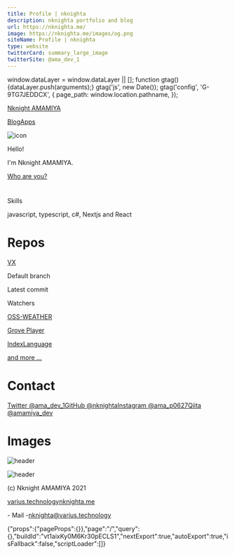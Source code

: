 ```yaml
---
title: Profile | nknighta
description: nknighta portfolio and blog
url: https://nknighta.me/
image: https://nknighta.me/images/og.png
siteName: Profile | nknighta
type: website
twitterCard: summary_large_image
twitterSite: @ama_dev_1
---
```

window.dataLayer = window.dataLayer || \[\]; function gtag(){dataLayer.push(arguments);} gtag('js', new Date()); gtag('config', 'G-9TG7JEDDCX', { page\_path: window.location.pathname, });

[Nknight AMAMIYA](https://nknighta.me/)

[Blog](https://nknighta.me/blog)[Apps](https://nknighta.me/apps)

![icon](https://images.microcms-assets.io/assets/a2939c8d25434ae5a1f853f2dc239a0f/b625a5435e8d4d18ab6c0b5499405b30/icon.jpeg?w=170&h=170&q=50&fm=webp)

Hello!

I'm Nknight AMAMIYA.

[
Who are you?
](https://nknighta.me/whoareyou?im=amamiya)

#

Skills

javascript, typescript, c#, Nextjs and React

# Repos

[VX](https://github.com/nknighta/vx)

Default branch

Latest commit

Watchers

[
OSS-WEATHER
](https://nknighta.me/oss-map-weather/)

[
Grove Player
](https://github.com/nk4dev/grove-player)

[
IndexLanguage
](https://github.com/nk4dev/IndexLanguage)

[and more ...](https://nknighta.me/repos)

# Contact

[Twitter @ama\_dev\_1](https://nknighta.me/x)[GitHub @nknighta](https://nknighta.me/g)[Instagram @ama\_p0627](https://nknighta.me/i)[Qiita @amamiya\_dev](https://nknighta.me/q)

# Images

![header](https://images.microcms-assets.io/assets/a2939c8d25434ae5a1f853f2dc239a0f/b52fcd2616084cd6b453d512e8591d7a/header.png?fm=webp&w=500&h=300&q=90)

![header](https://images.microcms-assets.io/assets/a2939c8d25434ae5a1f853f2dc239a0f/31d6d24b062c4eb494a6567795f84e3e/home.png?fm=webp&w=500&h=300&q=90)

(c) Nknight AMAMIYA 2021

[varius.technology](https://varius.technology/)[nknighta.me](https://nknighta.me)

\- Mail -[nknighta@varius.technology](mailto:nknighta@varius.technology)

{"props":{"pageProps":{}},"page":"/","query":{},"buildId":"vt1aixKy0M6Kr30pECLS1","nextExport":true,"autoExport":true,"isFallback":false,"scriptLoader":\[\]}
